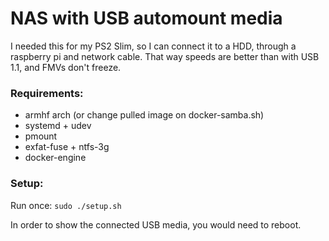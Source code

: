 # NAS with USB automount media

I needed this for my PS2 Slim, so I can connect it to a HDD, through a raspberry pi and network cable. That way speeds are better than with USB 1.1, and FMVs don't freeze.

### Requirements:

* armhf arch (or change pulled image on docker-samba.sh)
* systemd + udev
* pmount
* exfat-fuse + ntfs-3g 
* docker-engine

### Setup:

Run once: ```sudo ./setup.sh```

In order to show the connected USB media, you would need to reboot.
